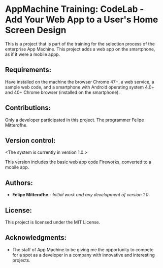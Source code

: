 # AppMachine Training: CodeLab - Add Your Web App to a User's Home Screen Design

This is a project that is part of the training for the selection process of the enterprise App Machine. This project adds a web app on the smartphone, as if it were a mobile appp.

## Requirements:

Have installed on the machine the browser Chrome 47+, a web service, a sample web code, and a smartphone with Android operating system 4.0+ and 40+ Chrome browser (installed on the smartphone).

## Contributions:

Only a developer participated in this project. The programmer Felipe Mitterofhe.

## Version control:

<The system is currently in version 1.0.> 

This version includes the basic web app code Fireworks, converted to a mobile app.

## Authors:

* **Felipe Mitterofhe** - *Initial work and any development of version 1.0*.

## License:

This project is licensed under the MIT License.

## Acknowledgments:

* The staff of App Machine to be giving me the opportunity to compete for a spot as a developer in a company with innovative and interesting projects.
